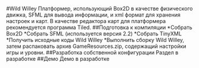 ﻿#Wild Willey
Платформер, использующий Box2D в качестве физического движка, SFML для вывода информации, и xml формат для хранения настроек и карт. В качестве редактора карт для платформера рекомендуется программа Tiled.
##Подготовка к компиляции
*Собрать Box2D
*Собрать SFML (используется версия 2.2)
*Собрать TinyXML
*Получить исходные коды Wild Willey
*Выполнить сборку Wild Willey, затем распаковать архив GameResources.zip, содержащий настройки игры и уровни.
##Разработка собственной конфигурации
Раздел в разработке
##Демо
Демо в разработке